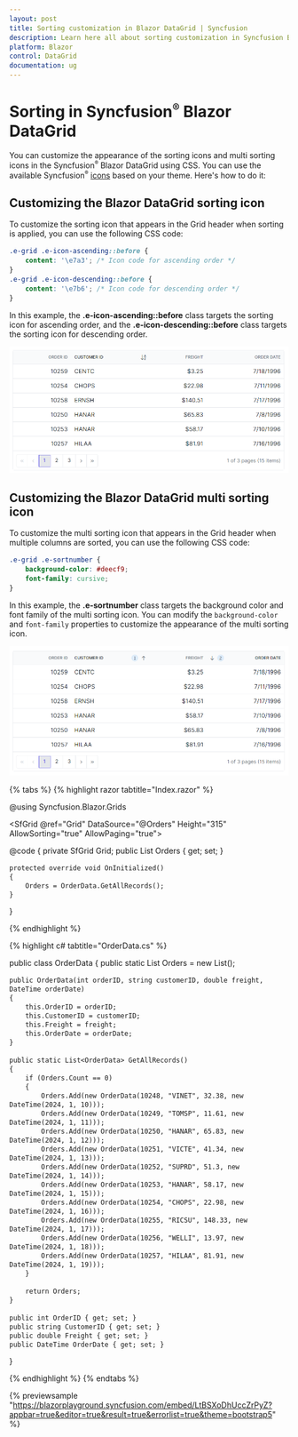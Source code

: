 ```yaml
---
layout: post
title: Sorting customization in Blazor DataGrid | Syncfusion
description: Learn here all about sorting customization in Syncfusion Blazor DataGrid component and more details.
platform: Blazor
control: DataGrid
documentation: ug
---
```


# Sorting in Syncfusion<sup style="font-size:70%">&reg;</sup> Blazor DataGrid

You can customize the appearance of the sorting icons and multi sorting icons in the Syncfusion<sup style="font-size:70%">&reg;</sup> Blazor DataGrid using CSS. You can use the available Syncfusion<sup style="font-size:70%">&reg;</sup> [icons](https://blazor.syncfusion.com/themestudio/?theme=material3) based on your theme. Here's how to do it:

## Customizing the Blazor DataGrid sorting icon

To customize the sorting icon that appears in the Grid header when sorting is applied, you can use the following CSS code:

```css
.e-grid .e-icon-ascending::before {
    content: '\e7a3'; /* Icon code for ascending order */
}
.e-grid .e-icon-descending::before {
    content: '\e7b6'; /* Icon code for descending order */
}
```
In this example, the **.e-icon-ascending::before** class targets the sorting icon for ascending order, and the **.e-icon-descending::before** class targets the sorting icon for descending order.

![Grid sorting icon](../images/style-and-appearance/grid-sorting-icons.png)

## Customizing the Blazor DataGrid multi sorting icon

To customize the multi sorting icon that appears in the Grid header when multiple columns are sorted, you can use the following CSS code:

```css
.e-grid .e-sortnumber {
    background-color: #deecf9;
    font-family: cursive;
}
```

In this example, the **.e-sortnumber** class targets the background color and font family of the multi sorting icon. You can modify the `background-color` and `font-family` properties to customize the appearance of the multi sorting icon.

![Grid multi sorting icon](../images/style-and-appearance/grid-multi-sorting-icon.png)

{% tabs %}
{% highlight razor tabtitle="Index.razor" %}

@using Syncfusion.Blazor.Grids

<SfGrid @ref="Grid" DataSource="@Orders" Height="315" AllowSorting="true" AllowPaging="true">
    <GridPageSettings PageSize="8"></GridPageSettings>
    <GridColumns>
        <GridColumn Field=@nameof(OrderData.OrderID) HeaderText="Order ID" TextAlign="Syncfusion.Blazor.Grids.TextAlign.Right" Width="140"></GridColumn>
        <GridColumn Field=@nameof(OrderData.CustomerID) HeaderText="Customer ID" Width="120"></GridColumn>
        <GridColumn Field=@nameof(OrderData.Freight) HeaderText="Freight" TextAlign="Syncfusion.Blazor.Grids.TextAlign.Right" Width="120"></GridColumn>
        <GridColumn Field=@nameof(OrderData.OrderDate) HeaderText="Order Date" Format="d" Width="100" TextAlign="Syncfusion.Blazor.Grids.TextAlign.Right"></GridColumn>
    </GridColumns>
</SfGrid>

<style>
    .e-grid .e-sortnumber {
        background-color: #deecf9;
        font-family: cursive;
    }
    .e-grid .e-icon-ascending::before {
        content: '\e7a3'; /* Icon code for ascending order */
    }
    .e-grid .e-icon-descending::before {
        content: '\e7b6'; /* Icon code for descending order */
    }
</style>

@code {
    private SfGrid<OrderData> Grid;
    public List<OrderData> Orders { get; set; }

    protected override void OnInitialized()
    {
        Orders = OrderData.GetAllRecords();
    }
}

{% endhighlight %}

{% highlight c# tabtitle="OrderData.cs" %}

public class OrderData
{
    public static List<OrderData> Orders = new List<OrderData>();

    public OrderData(int orderID, string customerID, double freight, DateTime orderDate)
    {
        this.OrderID = orderID;
        this.CustomerID = customerID;
        this.Freight = freight;
        this.OrderDate = orderDate;
    }

    public static List<OrderData> GetAllRecords()
    {
        if (Orders.Count == 0)
        {
            Orders.Add(new OrderData(10248, "VINET", 32.38, new DateTime(2024, 1, 10)));
            Orders.Add(new OrderData(10249, "TOMSP", 11.61, new DateTime(2024, 1, 11)));
            Orders.Add(new OrderData(10250, "HANAR", 65.83, new DateTime(2024, 1, 12)));
            Orders.Add(new OrderData(10251, "VICTE", 41.34, new DateTime(2024, 1, 13)));
            Orders.Add(new OrderData(10252, "SUPRD", 51.3, new DateTime(2024, 1, 14)));
            Orders.Add(new OrderData(10253, "HANAR", 58.17, new DateTime(2024, 1, 15)));
            Orders.Add(new OrderData(10254, "CHOPS", 22.98, new DateTime(2024, 1, 16)));
            Orders.Add(new OrderData(10255, "RICSU", 148.33, new DateTime(2024, 1, 17)));
            Orders.Add(new OrderData(10256, "WELLI", 13.97, new DateTime(2024, 1, 18)));
            Orders.Add(new OrderData(10257, "HILAA", 81.91, new DateTime(2024, 1, 19)));
        }

        return Orders;
    }

    public int OrderID { get; set; }
    public string CustomerID { get; set; }
    public double Freight { get; set; }
    public DateTime OrderDate { get; set; }
}

{% endhighlight %}
{% endtabs %}

{% previewsample "https://blazorplayground.syncfusion.com/embed/LtBSXoDhUccZrPyZ?appbar=true&editor=true&result=true&errorlist=true&theme=bootstrap5" %}
